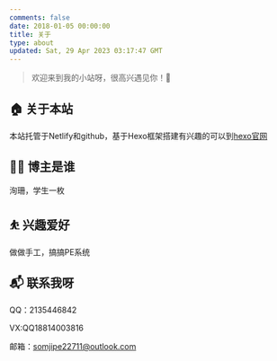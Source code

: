 ```yaml
---
comments: false
date: 2018-01-05 00:00:00
title: 关于
type: about
updated: Sat, 29 Apr 2023 03:17:47 GMT
---
```

> 欢迎来到我的小站呀，很高兴遇见你！🤝

## 🏠 关于本站

本站托管于Netlify和github，基于Hexo框架搭建有兴趣的可以到[hexo官网](https://hexo.io/)

## 👨‍💻 博主是谁

洵珊，学生一枚

## ⛹ 兴趣爱好

做做手工，搞搞PE系统

## 📬 联系我呀

QQ：2135446842

VX:QQ18814003816

邮箱：somjipe22711@outlook.com
